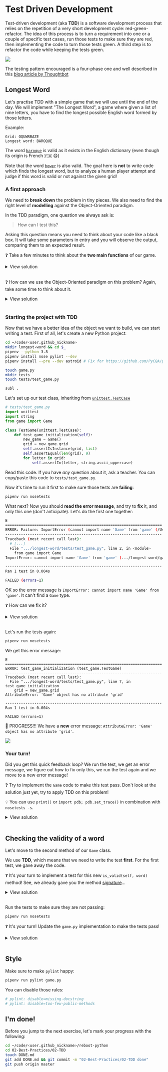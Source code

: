 # Test Driven Development

Test-driven development (aka **TDD**) is a software development process that relies on the repetition of a very short development cycle: red-green-refactor. The idea of this process is to turn a requirement into one or a couple of specific test cases, run those tests to make sure they are red, then implementing the code to turn those tests green. A third step is to refactor the code while keeping the tests green.

![](https://res.cloudinary.com/wagon/image/upload/v1560715040/tdd_y0eq2v.png)

The testing pattern encouraged is a four-phase one and well described in this [blog article by Thoughtbot](https://robots.thoughtbot.com/four-phase-test)

## Longest Word

Let's practise TDD with a simple game that we will use until the end of the day. We will implement "The Longest Word", a game where given a list of nine letters, you have to find the longest possible English word formed by those letters.

Example:

```
Grid: OQUWRBAZE
Longest word: BAROQUE
```

The word [`baroque`](https://en.wiktionary.org/wiki/baroque) is valid as it exists in the English dictionary (even though its origin is French 🇫🇷 😋)

Note that the word [`bower`](https://en.wiktionary.org/wiki/bower) is also valid. The goal here is **not** to write code which finds the longest word, but to analyze a human player attempt and judge if this word is valid or not against the given grid!

### A first approach

We need to **break down** the problem in tiny pieces. We also need to find the right level of **modelling** against the Object-Oriented paradigm.

In the TDD paradigm, one question we always ask is:

> How can I test this?

Asking this question means you need to think about your code like a black box. It will take some parameters in entry and you will observe the output, comparing them to an expected result.

❓ Take a few minutes to think about the **two main functions** of our game.

<details><summary markdown="span">View solution
</summary>

We need a first function to compute a grid of nine random letters:

```python
def random_grid():
    pass
```

We need another function which, given a nine letter grid, tells if a word is valid:

```python
def is_valid(word, grid):
    pass
```

</details>

<br>

❓ How can we use the Object-Oriented paradigm on this problem? Again, take some time to think about it.

<details><summary markdown='span'>View solution
</summary>

We can create a `Game` class which will have the following blueprint:

1. Generate and hold a 9-letter random list
1. Test the validity of a word against this grid

</details>

<br>

### Starting the project with TDD

Now that we have a better idea of the object we want to build, we can start writing a test. First of all, let's create a new Python project:

```bash
cd ~/code/<user.github_nickname>
mkdir longest-word && cd $_
pipenv --python 3.8
pipenv install nose pylint --dev
pipenv install --pre --dev astroid # Fix for https://github.com/PyCQA/pylint/issues/2241

touch game.py
mkdir tests
touch tests/test_game.py

subl .
```

Let's set up our test class, inheriting from [`unittest.TestCase`](https://docs.python.org/3.8/library/unittest.html#basic-example)

```python
# tests/test_game.py
import unittest
import string
from game import Game

class TestGame(unittest.TestCase):
    def test_game_initialization(self):
        new_game = Game()
        grid = new_game.grid
        self.assertIsInstance(grid, list)
        self.assertEqual(len(grid), 9)
        for letter in grid:
            self.assertIn(letter, string.ascii_uppercase)

```

Read this code. If you have _any_ question about it, ask a teacher. You can copy/paste this code to `tests/test_game.py`.

Now it's time to run it first to make sure those tests are **failing**:

```bash
pipenv run nosetests
```

What next? Now you should **read the error message**, and try to **fix** it, and only this one (don't anticipate). Let's do the first one together:

```bash
E
======================================================================
ERROR: Failure: ImportError (cannot import name 'Game' from 'game' (/Users/seb/code/ssaunier/longest-word/game.py))
----------------------------------------------------------------------
Traceback (most recent call last):
  # [...]
  File ".../longest-word/tests/test_game.py", line 2, in <module>
    from game import Game
ImportError: cannot import name 'Game' from 'game' (.../longest-word/game.py)

----------------------------------------------------------------------
Ran 1 test in 0.004s

FAILED (errors=1)
```

OK so the error message is `ImportError: cannot import name 'Game' from 'game'`. It can't find a `Game` type.

❓ How can we fix it?

<details><summary markdown='span'>View solution
</summary>

We need to create a `Game` class in the `./game.py` file:

```python
# game.py
# pylint: disable=missing-docstring

class Game:
    pass
```

</details>

<br>

Let's run the tests again:

```bash
pipenv run nosetests
```

We get this error message:

```
E
======================================================================
ERROR: test_game_initialization (test_game.TestGame)
----------------------------------------------------------------------
Traceback (most recent call last):
  File ".../longest-word/tests/test_game.py", line 7, in test_game_initialization
    grid = new_game.grid
AttributeError: 'Game' object has no attribute 'grid'

----------------------------------------------------------------------
Ran 1 test in 0.004s

FAILED (errors=1)
```

🎉 PROGRESS!!! We have a **new** error message: `AttributeError: 'Game' object has no attribute 'grid'`.

![](https://res.cloudinary.com/wagon/image/upload/v1560715000/new-error_pvqomj.jpg)

### Your turn!

Did you get this quick feedback loop? We run the test, we get an error message, we figure out how to fix only this, we run the test again and we move to a new error message!

❓ Try to implement the `Game` code to make this test pass. Don't look at the solution just yet, try to apply TDD on this problem!

💡 You can use `print()` or `import pdb; pdb.set_trace()` in combination with `nosetests -s`.

<details><summary markdown='span'>View solution
</summary>

One possible implementation is:

```python
# game.py
# pylint: disable=missing-docstring

import string
import random

class Game:
    def __init__(self):
        self.grid = []
        for _ in range(9):
            self.grid.append(random.choice(string.ascii_uppercase))
```

</details>

<br>

## Checking the validity of a word

Let's move to the second method of our `Game` class.

We use **TDD**, which means that we need to write the test **first**. For the first test, we gave away the code.

❓ It's your turn to implement a test for this new `is_valid(self, word)` method! See, we already gave you the method [signature](https://en.wikipedia.org/wiki/Type_signature#Method_signature)...

<details><summary markdown='span'>View solution
</summary>

A possible implementation of the test would be:

```python
# tests/test_game.py

# [...]

    def test_empty_word_is_invalid(self):
        new_game = Game()
        self.assertIs(new_game.is_valid(''), False)

    def test_is_valid(self):
        new_game = Game()
        new_game.grid = list('KWEUEAKRZ') # Force the grid to a test case:
        self.assertIs(new_game.is_valid('EUREKA'), True)
        self.assertEqual(new_game.grid, list('KWEUEAKRZ')) # Make sure the grid remained untouched

    def test_is_invalid(self):
        new_game = Game()
        new_game.grid = list('KWEUEAKRZ') # Force the grid to a test case:
        self.assertIs(new_game.is_valid('SANDWICH'), False)
        self.assertEqual(new_game.grid, list('KWEUEAKRZ')) # Make sure the grid remained untouched
```
</details>

<br>

Run the tests to make sure they are not passing:

```bash
pipenv run nosetests
```

❓ It's your turn! Update the `game.py` implementation to make the tests pass!

<details><summary markdown='span'>View solution
</summary>

A possible implemantation is:

```python
# game.py

# [...]

    def is_valid(self, word):
        if not word:
            return False
        letters = self.grid.copy() # Consume letters from the grid
        for letter in word:
            if letter in letters:
                letters.remove(letter)
            else:
                return False
        return True
```

</details>

<br>


## Style

Make sure to make `pylint` happy:

```bash
pipenv run pylint game.py
```

You can disable those rules:

```python
# pylint: disable=missing-docstring
# pylint: disable=too-few-public-methods
```

## I'm done!

Before you jump to the next exercise, let's mark your progress with the following:

```bash
cd ~/code/<user.github_nickname>/reboot-python
cd 02-Best-Practices/02-TDD
touch DONE.md
git add DONE.md && git commit -m "02-Best-Practices/02-TDD done"
git push origin master
```
